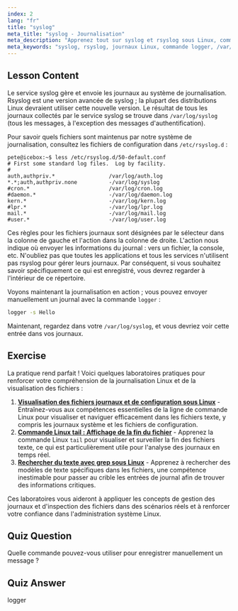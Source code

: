 ```yaml
---
index: 2
lang: "fr"
title: "syslog"
meta_title: "syslog - Journalisation"
meta_description: "Apprenez tout sur syslog et rsyslog sous Linux, comment gérer les journaux système et utiliser la commande logger. Commencez avec ce tutoriel convivial pour débutants !"
meta_keywords: "syslog, rsyslog, journaux Linux, commande logger, /var/log/syslog, tutoriel Linux, Linux débutant, journalisation système"
---
```


## Lesson Content

Le service syslog gère et envoie les journaux au système de journalisation. Rsyslog est une version avancée de syslog ; la plupart des distributions Linux devraient utiliser cette nouvelle version. Le résultat de tous les journaux collectés par le service syslog se trouve dans `/var/log/syslog` (tous les messages, à l'exception des messages d'authentification).

Pour savoir quels fichiers sont maintenus par notre système de journalisation, consultez les fichiers de configuration dans `/etc/rsyslog.d` :

```plaintext
pete@icebox:~$ less /etc/rsyslog.d/50-default.conf
# First some standard log files.  Log by facility.
#
auth,authpriv.*                 /var/log/auth.log
*.*;auth,authpriv.none          -/var/log/syslog
#cron.*                         /var/log/cron.log
#daemon.*                       -/var/log/daemon.log
kern.*                          -/var/log/kern.log
#lpr.*                          -/var/log/lpr.log
mail.*                          -/var/log/mail.log
#user.*                         -/var/log/user.log
```

Ces règles pour les fichiers journaux sont désignées par le sélecteur dans la colonne de gauche et l'action dans la colonne de droite. L'action nous indique où envoyer les informations du journal : vers un fichier, la console, etc. N'oubliez pas que toutes les applications et tous les services n'utilisent pas rsyslog pour gérer leurs journaux. Par conséquent, si vous souhaitez savoir spécifiquement ce qui est enregistré, vous devrez regarder à l'intérieur de ce répertoire.

Voyons maintenant la journalisation en action ; vous pouvez envoyer manuellement un journal avec la commande `logger` :

```bash
logger -s Hello
```

Maintenant, regardez dans votre `/var/log/syslog`, et vous devriez voir cette entrée dans vos journaux.

## Exercise

La pratique rend parfait ! Voici quelques laboratoires pratiques pour renforcer votre compréhension de la journalisation Linux et de la visualisation des fichiers :

1. **[Visualisation des fichiers journaux et de configuration sous Linux](https://labex.io/fr/labs/linux-viewing-log-and-configuration-files-in-linux-387914)** - Entraînez-vous aux compétences essentielles de la ligne de commande Linux pour visualiser et naviguer efficacement dans les fichiers texte, y compris les journaux système et les fichiers de configuration.
2. **[Commande Linux tail : Affichage de la fin du fichier](https://labex.io/fr/labs/linux-linux-tail-command-file-end-display-214303)** - Apprenez la commande Linux `tail` pour visualiser et surveiller la fin des fichiers texte, ce qui est particulièrement utile pour l'analyse des journaux en temps réel.
3. **[Rechercher du texte avec grep sous Linux](https://labex.io/fr/labs/comptia-search-text-with-grep-in-linux-590841)** - Apprenez à rechercher des modèles de texte spécifiques dans les fichiers, une compétence inestimable pour passer au crible les entrées de journal afin de trouver des informations critiques.

Ces laboratoires vous aideront à appliquer les concepts de gestion des journaux et d'inspection des fichiers dans des scénarios réels et à renforcer votre confiance dans l'administration système Linux.

## Quiz Question

Quelle commande pouvez-vous utiliser pour enregistrer manuellement un message ?

## Quiz Answer

logger
